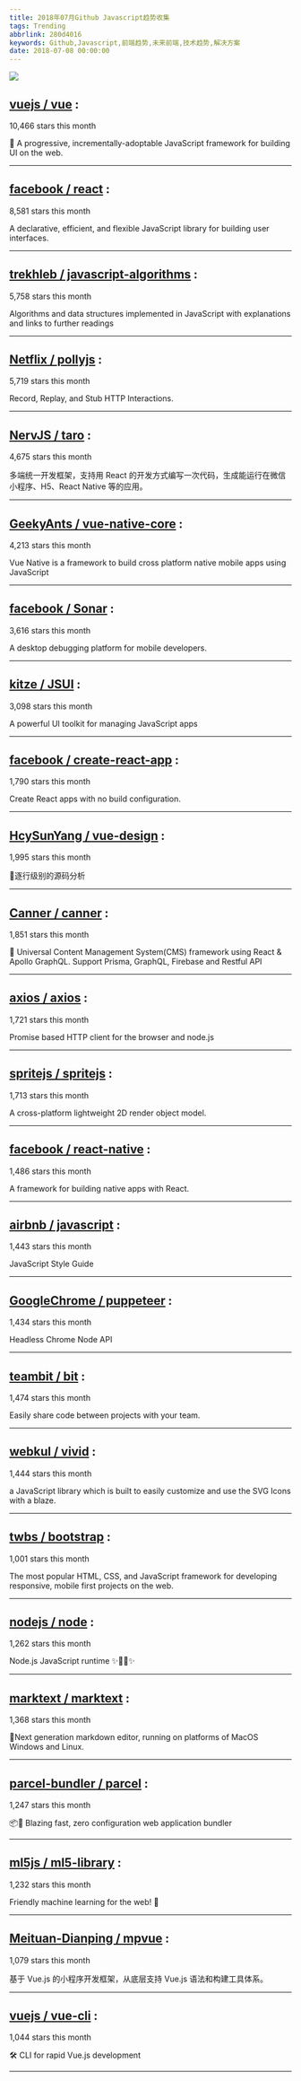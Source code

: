 ```yaml
---
title: 2018年07月Github Javascript趋势收集
tags: Trending
abbrlink: 280d4016
keywords: Github,Javascript,前端趋势,未来前端,技术趋势,解决方案
date: 2018-07-08 00:00:00
---
```

![](https://static.alili.tech/images/github_31.png)
##   [vuejs / vue](https://github.com/vuejs/vue) : 
 
10,466 stars this month

🖖 A progressive, incrementally-adoptable JavaScript framework for building UI on the web. 

---
##   [facebook / react](https://github.com/facebook/react) : 
 
8,581 stars this month

A declarative, efficient, and flexible JavaScript library for building user interfaces. 

---
##   [trekhleb / javascript-algorithms](https://github.com/trekhleb/javascript-algorithms) : 
 
5,758 stars this month

Algorithms and data structures implemented in JavaScript with explanations and links to further readings 

---
##   [Netflix / pollyjs](https://github.com/Netflix/pollyjs) : 
 
5,719 stars this month

Record, Replay, and Stub HTTP Interactions. 

---
##   [NervJS / taro](https://github.com/NervJS/taro) : 
 
4,675 stars this month

多端统一开发框架，支持用 React 的开发方式编写一次代码，生成能运行在微信小程序、H5、React Native 等的应用。 

---
##   [GeekyAnts / vue-native-core](https://github.com/GeekyAnts/vue-native-core) : 
 
4,213 stars this month

Vue Native is a framework to build cross platform native mobile apps using JavaScript 

---
##   [facebook / Sonar](https://github.com/facebook/Sonar) : 
 
3,616 stars this month

A desktop debugging platform for mobile developers. 

---
##   [kitze / JSUI](https://github.com/kitze/JSUI) : 
 
3,098 stars this month

A powerful UI toolkit for managing JavaScript apps 

---
##   [facebook / create-react-app](https://github.com/facebook/create-react-app) : 
 
1,790 stars this month

Create React apps with no build configuration. 

---
##   [HcySunYang / vue-design](https://github.com/HcySunYang/vue-design) : 
 
1,995 stars this month

📖逐行级别的源码分析 

---
##   [Canner / canner](https://github.com/Canner/canner) : 
 
1,851 stars this month

📡 Universal Content Management System(CMS) framework using React & Apollo GraphQL. Support Prisma, GraphQL, Firebase and Restful API 

---
##   [axios / axios](https://github.com/axios/axios) : 
 
1,721 stars this month

Promise based HTTP client for the browser and node.js 

---
##   [spritejs / spritejs](https://github.com/spritejs/spritejs) : 
 
1,713 stars this month

A cross-platform lightweight 2D render object model. 

---
##   [facebook / react-native](https://github.com/facebook/react-native) : 
 
1,486 stars this month

A framework for building native apps with React. 

---
##   [airbnb / javascript](https://github.com/airbnb/javascript) : 
 
1,443 stars this month

JavaScript Style Guide 

---
##   [GoogleChrome / puppeteer](https://github.com/GoogleChrome/puppeteer) : 
 
1,434 stars this month

Headless Chrome Node API 

---
##   [teambit / bit](https://github.com/teambit/bit) : 
 
1,474 stars this month

Easily share code between projects with your team. 

---
##   [webkul / vivid](https://github.com/webkul/vivid) : 
 
1,444 stars this month

a JavaScript library which is built to easily customize and use the SVG Icons with a blaze. 

---
##   [twbs / bootstrap](https://github.com/twbs/bootstrap) : 
 
1,001 stars this month

The most popular HTML, CSS, and JavaScript framework for developing responsive, mobile first projects on the web. 

---
##   [nodejs / node](https://github.com/nodejs/node) : 
 
1,262 stars this month

Node.js JavaScript runtime ✨🐢🚀✨ 

---
##   [marktext / marktext](https://github.com/marktext/marktext) : 
 
1,368 stars this month

📝Next generation markdown editor, running on platforms of MacOS Windows and Linux. 

---
##   [parcel-bundler / parcel](https://github.com/parcel-bundler/parcel) : 
 
1,247 stars this month

📦🚀 Blazing fast, zero configuration web application bundler 

---
##   [ml5js / ml5-library](https://github.com/ml5js/ml5-library) : 
 
1,232 stars this month

Friendly machine learning for the web! 🤖 

---
##   [Meituan-Dianping / mpvue](https://github.com/Meituan-Dianping/mpvue) : 
 
1,079 stars this month

基于 Vue.js 的小程序开发框架，从底层支持 Vue.js 语法和构建工具体系。 

---
##   [vuejs / vue-cli](https://github.com/vuejs/vue-cli) : 
 
1,044 stars this month

🛠️ CLI for rapid Vue.js development 

---

